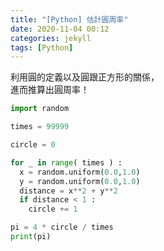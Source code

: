 ```yaml
---
title: "[Python] 估計圓周率"
date: 2020-11-04 00:12
categories: jekyll
tags: [Python]
---
```

利用圓的定義以及圓跟正方形的關係，<br>
進而推算出圓周率！

```python
import random

times = 99999

circle = 0

for _ in range( times ) :
  x = random.uniform(0.0,1.0)
  y = random.uniform(0.0,1.0)
  distance = x**2 + y**2
  if distance < 1 :
    circle += 1

pi = 4 * circle / times
print(pi)


```
